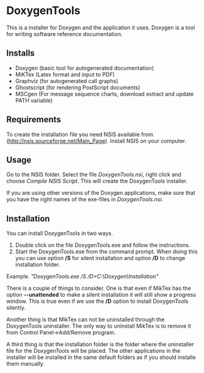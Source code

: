 DoxygenTools
============
This is a installer for Doxygen and the application it uses. Doxygen is a tool for writing software reference documentation.

Installs
--------

* Doxygen (basic tool for autogenerated documentation) 
* MiKTex (Latex format and input to PDF) 
* Graphviz (for autogenerated call graphs) 
* Ghostscript (for rendering PostScript documents)
* MSCgen (For message sequence charts, download extract and update PATH variable)

Requirements
------------

To create the installation file you need NSIS available from (http://nsis.sourceforge.net/Main_Page). Install NSIS on your computer.

Usage
-----

Go to the NSIS folder. Select the file _DoxygenTools.nsi_, right click and choose _Compile NSIS Script_. This will create the DoxygenTools installer. 

If you are using other versions of the Doxygen applications, make sure that you have the right names of the exe-files in 
_DoxygenTools.nsi_.

Installation
------------

You can install DoxygenTools in two ways.

1. Double click on the file DoxygenTools.exe and follow the instructions.
2. Start the DoxygenTools.exe from the command prompt. When doing this you can use option __/S__ for silent installation and 
   option __/D__ to change installation folder.

Example. _"DoxygenTools.exe /S /D=C:\Doxygen\Installation"_

There is a couple of things to consider. One is that even if MikTex has the option __--unattended__ to make a silent installation
it will still show a progress window. This is true even if we use the __/D__ option to install DoxygenTools silently.

Another thing is that MikTex can not be uninstalled through the DoxygenTools uninstaller. The only way to uninstall MikTex
is to remove it from Control Panel->Add/Remove program.

A third thing is that the installation folder is the folder where the uninstaller file for the DoxygenTools will be placed. The other applications in the
installer will be installed in the same default folders as if you should installe them manually.

